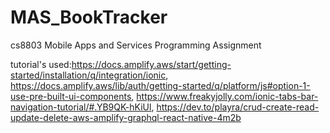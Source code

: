 # MAS_BookTracker
cs8803 Mobile Apps and Services Programming Assignment


tutorial's used:https://docs.amplify.aws/start/getting-started/installation/q/integration/ionic, https://docs.amplify.aws/lib/auth/getting-started/q/platform/js#option-1-use-pre-built-ui-components, https://www.freakyjolly.com/ionic-tabs-bar-navigation-tutorial/#.YB9QK-hKiUl, https://dev.to/playra/crud-create-read-update-delete-aws-amplify-graphql-react-native-4m2b
  

